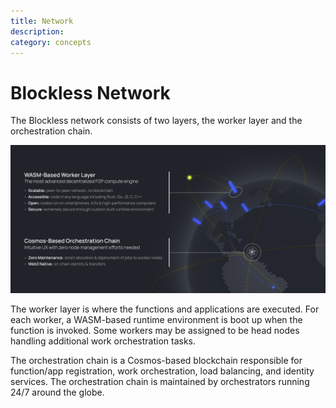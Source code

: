 ```yaml
---
title: Network
description:
category: concepts
---
```


# Blockless Network

The Blockless network consists of two layers, the worker layer and the orchestration chain. 

![Blockless Network Layers](/images/network-overview/blockless-network-layers.png)

The worker layer is where the functions and applications are executed. For each worker, a WASM-based runtime environment is boot up when the function is invoked. Some workers may be assigned to be head nodes handling additional work orchestration tasks.

The orchestration chain is a Cosmos-based blockchain responsible for function/app registration, work orchestration, load balancing, and identity services. The orchestration chain is maintained by orchestrators running 24/7 around the globe.
